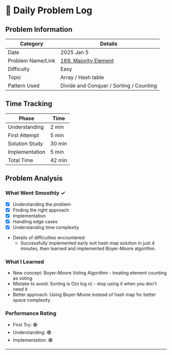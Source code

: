 # 📝 Daily Problem Log

## Problem Information
| Category          | Details                                                                              |
|-------------------|--------------------------------------------------------------------------------------|
| Date              | 2025 Jan 5                                                                           |
| Problem Name/Link | [169. Majority Element](https://leetcode.com/problems/majority-element/description/) |
| Difficulty        | Easy                                                                                 |
| Topic             | Array / Hash table                                                                   |
| Pattern Used      | Divide and Conquer / Sorting / Counting                                              |

## Time Tracking
| Phase          | Time   |
|----------------|--------|
| Understanding  | 2 min  |
| First Attempt  | 5 min  |
| Solution Study | 30 min |
| Implementation | 5 min  |
| Total Time     | 42 min |

## Problem Analysis
### What Went Smoothly ✓
- [x] Understanding the problem
- [x] Finding the right approach
- [x] Implementation
- [x] Handling edge cases
- [x] Understanding time complexity
- Details of difficulties encountered:
  - Successfully implemented early exit hash map solution in just 4 minutes, then learned and implemented Boyer-Moore algorithm.

### What I Learned
- New concept: Boyer-Moore Voting Algorithm - treating element counting as voting
- Mistake to avoid: Sorting is O(n log n) - stop using it when you don't need it
- Better approach:  Using Boyer-Moore instead of hash map for better space complexity

### Performance Rating
- First Try: 🟢
- Understanding: 🟢
- Implementation: 🟢

---